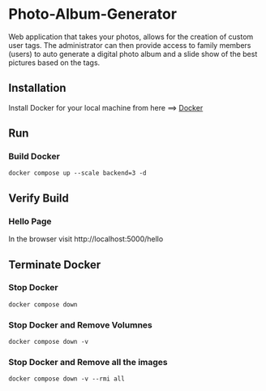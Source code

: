 # Photo-Album-Generator
Web application that takes your photos, allows for the creation of custom user tags. The administrator can then provide access to family members (users) to auto generate a digital photo album and a slide show of the best pictures based on the tags.

## Installation
Install Docker for your local machine from here ==> [Docker](https://www.docker.com)

## Run

### Build Docker
```
docker compose up --scale backend=3 -d
```

## Verify Build
### Hello Page

In the browser visit http://localhost:5000/hello

## Terminate Docker
### Stop Docker
```
docker compose down
```

### Stop Docker and Remove Volumnes
```
docker compose down -v
```

### Stop Docker and Remove all the images
```
docker compose down -v --rmi all
```
